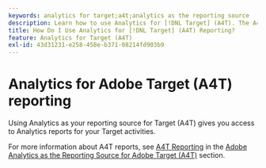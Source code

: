 ```yaml
---
keywords: analytics for target;a4t;analytics as the reporting source
description: Learn how to use Analytics for [!DNL Target] (A4T). The A4T integration gives you access to robust Adobe Analytics reports for your Adobe [!DNL Target] activities.
title: How Do I Use Analytics for [!DNL Target] (A4T) Reporting?
feature: Analytics for Target (A4T)
exl-id: 43d31231-e258-458e-b371-08214fd903b9
---
```

# Analytics for Adobe Target (A4T) reporting

Using Analytics as your reporting source for Target (A4T) gives you access to Analytics reports for your Target activities.

For more information about A4T reports, see [A4T Reporting](/help/main/c-integrating-target-with-mac/a4t/reporting.md#concept_716AF8D545AD404EAAEE99A6DB7B9483) in the [Adobe Analytics as the Reporting Source for Adobe Target (A4T)](/help/main/c-integrating-target-with-mac/a4t/a4t.md#concept_7540C8C04259434AB6EE33B09F47A1DE) section.
